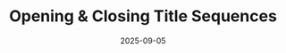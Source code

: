 ---
title: "Opening & Closing Title Sequences"
date: 2025-09-05
description: "Collab with Simon Dempsey"
video_url: "https://vimeo.com/14483871?share=copy#t=0"
video_type: "vimeo"
featured: false
---